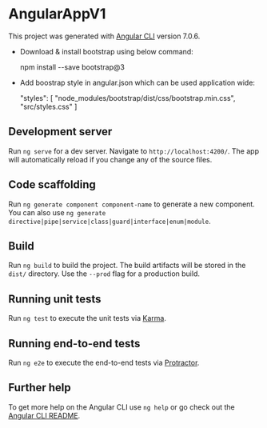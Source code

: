 # AngularAppV1

This project was generated with [Angular CLI](https://github.com/angular/angular-cli) version 7.0.6.

- Download & install bootstrap using below command:
    
    npm install --save bootstrap@3

- Add boostrap style in angular.json which can be used application wide:

    "styles": [
        "node_modules/bootstrap/dist/css/bootstrap.min.css",
        "src/styles.css"
    ]

## Development server

Run `ng serve` for a dev server. Navigate to `http://localhost:4200/`. The app will automatically reload if you change any of the source files.

## Code scaffolding

Run `ng generate component component-name` to generate a new component. You can also use `ng generate directive|pipe|service|class|guard|interface|enum|module`.

## Build

Run `ng build` to build the project. The build artifacts will be stored in the `dist/` directory. Use the `--prod` flag for a production build.

## Running unit tests

Run `ng test` to execute the unit tests via [Karma](https://karma-runner.github.io).

## Running end-to-end tests

Run `ng e2e` to execute the end-to-end tests via [Protractor](http://www.protractortest.org/).

## Further help

To get more help on the Angular CLI use `ng help` or go check out the [Angular CLI README](https://github.com/angular/angular-cli/blob/master/README.md).

